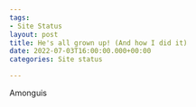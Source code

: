 ```yaml
---
tags:
- Site Status
layout: post
title: He's all grown up! (And how I did it)
date: 2022-07-03T16:00:00.000+00:00
categories: Site status

---
```

Amonguis